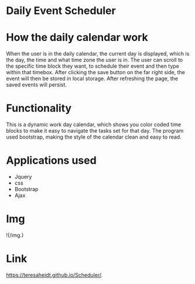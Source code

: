 # Daily Event Scheduler

# How the daily calendar work
When the user is in the daily calendar, the current day is displayed, which is the day, the time and what time zone the user is in. The user can scroll to the specific time block they want, to schedule their event and then type within that timebox. After clicking the save button on the far right side, the event will then be stored in local storage. After refreshing the page, the saved events will persist. 
# Functionality
This is a dynamic work day calendar, which shows you color coded time blocks to make it easy to navigate the tasks set for that day. The program used bootstrap, making the style of the calendar clean and easy to read. 
# Applications used
* Jquery
* css
* Bootstrap
* Ajax

# Img
!(/img.) 
# Link
https://teresaheidt.github.io/Scheduler/.

